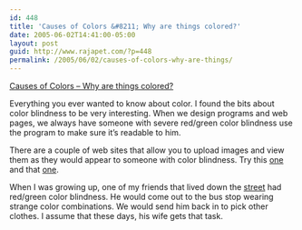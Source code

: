 ```yaml
---
id: 448
title: 'Causes of Colors &#8211; Why are things colored?'
date: 2005-06-02T14:41:00-05:00
layout: post
guid: http://www.rajapet.com/?p=448
permalink: /2005/06/02/causes-of-colors-why-are-things/
---
```

[Causes of Colors &#8211; Why are things colored?](http://webexhibits.org/causesofcolor/index.html)

Everything you ever wanted to know about color. I found the bits about color blindness to be very interesting. When we design programs and web pages, we always have someone with severe red/green color blindness use the program to make sure it&#8217;s readable to him.

There are a couple of web sites that allow you to upload images and view them as they would appear to someone with color blindness. Try this [one](http://www.vischeck.com/daltonize/runDaltonize.php) and that [one](http://aspnetresources.com/tools/colorblindness.aspx).

When I was growing up, one of my friends that lived down the [street](http://maps.google.com/maps?ll=42.868774,-73.791053&spn=0.008148,0.012972&z=1&hl=en) had red/green color blindness. He would come out to the bus stop wearing strange color combinations. We would send him back in to pick other clothes. I assume that these days, his wife gets that task.
